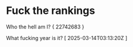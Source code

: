 # Fuck the rankings

Who the hell am I?
{ 22742683 }

What fucking year is it?
[ 2025-03-14T03:13:20Z ]
